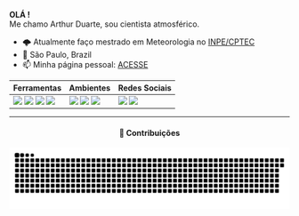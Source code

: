 **OLÁ !**  
Me chamo Arthur Duarte, sou cientista atmosférico.

- 🌩️ Atualmente faço mestrado em Meteorologia no [INPE/CPTEC](https://www.gov.br/inpe/pt-br)
- :pushpin: São Paulo, Brazil
- 📫 Minha página pessoal: [ACESSE](https://arthurwduart.github.io/arthur-duarte.github.io/)

<table>
  <thead>
    <tr>
      <th align="left">Ferramentas</th>
      <th align="left">Ambientes</th>
      <th align="left">Redes Sociais</th>
    </tr>
  </thead>
  <tbody>
    <tr>
      <td>
        <a href="https://www.python.org/" target="_blank"><img src="https://cdn.jsdelivr.net/gh/devicons/devicon/icons/python/python-original.svg" width="25"/></a>
        <a href="https://www.r-project.org/" target="_blank"><img src="https://cdn.jsdelivr.net/gh/devicons/devicon/icons/r/r-original.svg" width="25"/></a>
        <a href="https://www.gnu.org/software/bash/" target="_blank"><img src="https://cdn.jsdelivr.net/gh/devicons/devicon/icons/bash/bash-original.svg" width="25"/></a>
        <a href="https://git-scm.com/" target="_blank"><img src="https://cdn.jsdelivr.net/gh/devicons/devicon/icons/git/git-original.svg" width="25"/></a>
      </td>
      <td>
        <a href="https://code.visualstudio.com/" target="_blank"><img src="https://cdn.jsdelivr.net/gh/devicons/devicon/icons/vscode/vscode-original.svg" width="25"/></a>
        <a href="https://www.linux.org/" target="_blank"><img src="https://cdn.jsdelivr.net/gh/devicons/devicon/icons/linux/linux-original.svg" width="25"/></a>
        <a href="https://jupyter.org/" target="_blank"><img src="https://upload.wikimedia.org/wikipedia/commons/3/38/Jupyter_logo.svg" width="25"/></a>
      </td>
      <td>
        <a href="https://www.instagram.com/arthurwduarte" target="_blank"><img src="https://raw.githubusercontent.com/rahuldkjain/github-profile-readme-generator/master/src/images/icons/Social/instagram.svg" height="25"/></a>
        <a href="https://www.linkedin.com/in/arthurwduarte" target="_blank"><img src="https://raw.githubusercontent.com/rahuldkjain/github-profile-readme-generator/master/src/images/icons/Social/linked-in-alt.svg" height="25"/></a>
      </td>
    </tr>
  </tbody>
</table>


---

<h4 align="center">🐍 Contribuições</h4>

<p align="center">
  <img src="https://github.com/arthurwduart/arthurwduart/blob/output/github-contribution-grid-snake.svg" alt="Snake animation" />
</p>
